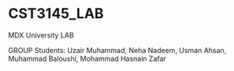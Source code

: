 # CST3145_LAB
MDX University LAB 

GROUP Students:
Uzair Muhammad,
Neha Nadeem,
Usman Ahsan,
Muhammad Baloushi,
Mohammad Hasnain Zafar
